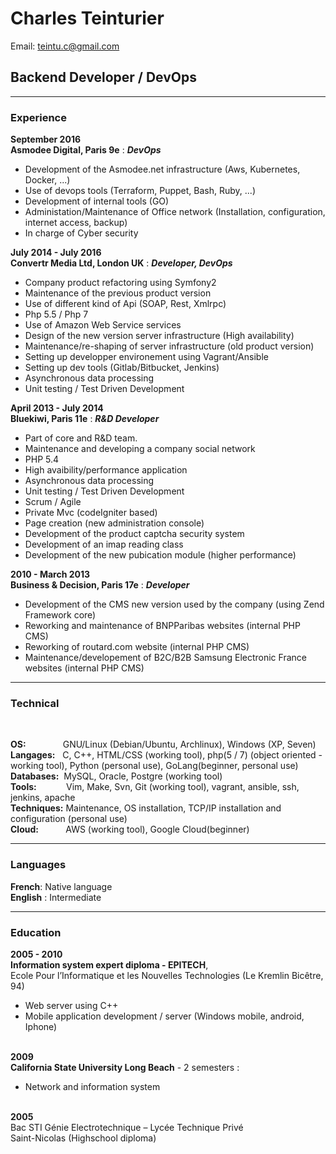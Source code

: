 # Charles Teinturier
Email: teintu.c@gmail.com
## Backend Developer / DevOps

------
### Experience
__September 2016__ <br>
__Asmodee Digital, Paris 9e__
: __*DevOps*__

- Development of the Asmodee.net infrastructure (Aws, Kubernetes, Docker, ...)
- Use of devops tools (Terraform, Puppet, Bash, Ruby, ...)
- Development of internal tools (GO)
- Administation/Maintenance of Office network (Installation, configuration, internet access, backup)
- In charge of Cyber security

__July 2014 - July 2016__ <br>
__Convertr Media Ltd, London UK__
: __*Developer, DevOps*__

- Company product refactoring using Symfony2
- Maintenance of the previous product version
- Use of different kind of Api (SOAP, Rest, Xmlrpc)
- Php 5.5 / Php 7
- Use of Amazon Web Service services
- Design of the new version server infrastructure (High availability)
- Maintenance/re-shaping of server infrastructure (old product version)
- Setting up developper environement using Vagrant/Ansible
- Setting up dev tools (Gitlab/Bitbucket, Jenkins)
- Asynchronous data processing
- Unit testing / Test Driven Development

__April 2013 - July 2014__ <br>
__Bluekiwi, Paris 11e__
: __*R&D Developer*__

- Part of core and R&D team.
- Maintenance and developing a company social network
- PHP 5.4
- High avaibility/performance application
- Asynchronous data processing
- Unit testing / Test Driven Development
- Scrum / Agile
- Private Mvc (codeIgniter based)
- Page creation (new administration console)
- Development of the product captcha security system
- Development of an imap reading class
- Development of the new pubication module (higher
performance)


__2010 - March 2013__ <br>
__Business & Decision, Paris 17e__
: __*Developer*__

- Development of the CMS new version used by the company
(using Zend Framework core)<br>
- Reworking and maintenance of BNPParibas websites
(internal PHP CMS)
- Reworking of routard.com website (internal PHP CMS)
- Maintenance/developement of B2C/B2B Samsung
Electronic France websites (internal PHP CMS)

------

### Technical
<br>

__OS:__&nbsp;&nbsp;&nbsp;&nbsp;&nbsp;&nbsp;&nbsp;&nbsp;&nbsp;&nbsp;&nbsp;&nbsp;&nbsp;&nbsp;&nbsp;GNU/Linux (Debian/Ubuntu, Archlinux), Windows (XP, Seven)<br>
__Langages:__&nbsp;&nbsp;&nbsp;C, C++, HTML/CSS (working tool), php(5 / 7)
(object oriented - working tool), Python (personal use), GoLang(beginner, personal use)<br>
__Databases:__&nbsp;&nbsp;MySQL, Oracle, Postgre (working tool)<br>
__Tools:__&nbsp;&nbsp;&nbsp;&nbsp;&nbsp;&nbsp;&nbsp;&nbsp;&nbsp;&nbsp;&nbsp;&nbsp;Vim, Make, Svn, Git (working tool), vagrant, ansible, ssh, jenkins, apache<br>
__Techniques:__&nbsp;Maintenance, OS installation, TCP/IP installation and
configuration (personal use)<br>
__Cloud:__&nbsp;&nbsp;&nbsp;&nbsp;&nbsp;&nbsp;&nbsp;&nbsp;&nbsp;&nbsp;&nbsp;AWS (working tool), Google Cloud(beginner)

------

### Languages

__French__: Native language<br>
__English__ : Intermediate<br>

-------

### Education

__2005 - 2010__ <br>
__Information system expert diploma - EPITECH__,<br>Ecole
Pour l’Informatique et les Nouvelles Technologies (Le
Kremlin Bicêtre, 94)<br>
- Web server using C++<br>
- Mobile application development / server (Windows mobile,
android, Iphone)<br><br>

 __2009__ <br>
 __California State University Long Beach__ - 2 semesters :<br>
- Network and information system<br><br>

__2005__ <br>
  Bac STI Génie Electrotechnique – Lycée Technique Privé<br>
Saint-Nicolas (Highschool diploma)
